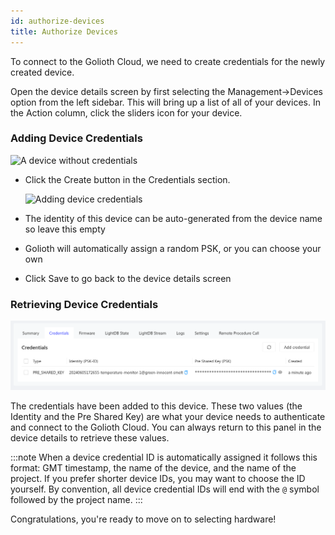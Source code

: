 ```yaml
---
id: authorize-devices
title: Authorize Devices
---
```


To connect to the Golioth Cloud, we need to create credentials for the newly created device.

Open the device details screen by first selecting the Management&rarr;Devices option from the left sidebar. This will bring up a list of all of your devices. In the Action column, click the sliders icon for your device.

### Adding Device Credentials

![A device without credentials](../assets/gettingstarted-console-deviceview-nocredentials.png)

* Click the Create button in the Credentials section.

    ![Adding device credentials](../assets/gettingstarted-console-createcredentials.png)

* The identity of this device can be auto-generated from the device name so leave this empty
* Golioth will automatically assign a random PSK, or you can choose your own
* Click Save to go back to the device details screen

### Retrieving Device Credentials

![Device details now includes device credentials](../assets/gettingstarted-console-deviceview-credentialspanel.png)

The credentials have been added to this device. These two values (the Identity and the Pre Shared Key) are what your device needs to authenticate and connect to the Golioth Cloud. You can always return to this panel in the device details to retrieve these values.

:::note
When a device credential ID is automatically assigned it follows this format: GMT timestamp, the name of the device, and the name of the project. If you prefer shorter device IDs, you may want to choose the ID yourself. By convention, all device credential IDs will end with the `@` symbol followed by the project name.
:::

Congratulations, you're ready to move on to selecting hardware!
